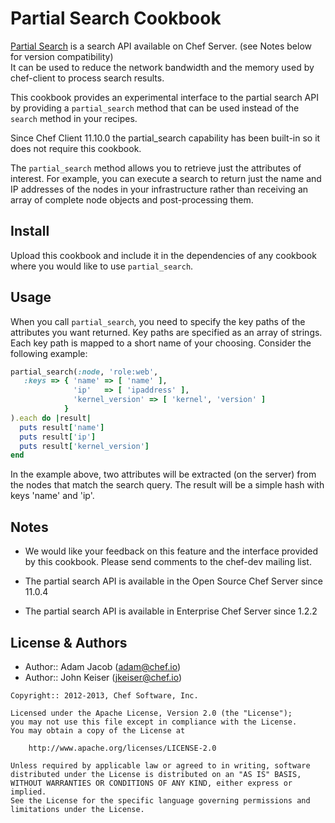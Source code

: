 Partial Search Cookbook
=======================
[Partial Search](http://docs.chef.io/essentials_search.html#partial-search)
is a search API available on Chef Server. (see Notes below for version compatibility)  
It can be used to reduce the network bandwidth and the memory used by
chef-client to process search results.

This cookbook provides an experimental interface to the partial search
API by providing a `partial_search` method that can be used instead of
the `search` method in your recipes.

Since Chef Client 11.10.0 the partial_search capability has been built-in
so it does not require this cookbook.

The `partial_search` method allows you to retrieve just the attributes
of interest. For example, you can execute a search to return just the
name and IP addresses of the nodes in your infrastructure rather than
receiving an array of complete node objects and post-processing them.


Install
-------
Upload this cookbook and include it in the dependencies of any
cookbook where you would like to use `partial_search`.


Usage
-----
When you call `partial_search`, you need to specify the key paths of the
attributes you want returned. Key paths are specified as an array
of strings. Each key path is mapped to a short name of your
choosing. Consider the following example:

```ruby
partial_search(:node, 'role:web',
   :keys => { 'name' => [ 'name' ],
              'ip'   => [ 'ipaddress' ],
              'kernel_version' => [ 'kernel', 'version' ]
            }
).each do |result|
  puts result['name']
  puts result['ip']
  puts result['kernel_version']
end
```

In the example above, two attributes will be extracted (on the
server) from the nodes that match the search query. The result will
be a simple hash with keys 'name'  and 'ip'.


Notes
-----
* We would like your feedback on this feature and the interface
  provided by this cookbook. Please send comments to the chef-dev
  mailing list.

* The partial search API is available in the Open Source Chef Server since 11.0.4

* The partial search API is available in Enterprise Chef Server since 1.2.2


License & Authors
-----------------
- Author:: Adam Jacob (<adam@chef.io>)
- Author:: John Keiser (<jkeiser@chef.io>)

```text
Copyright:: 2012-2013, Chef Software, Inc.

Licensed under the Apache License, Version 2.0 (the "License");
you may not use this file except in compliance with the License.
You may obtain a copy of the License at

    http://www.apache.org/licenses/LICENSE-2.0

Unless required by applicable law or agreed to in writing, software
distributed under the License is distributed on an "AS IS" BASIS,
WITHOUT WARRANTIES OR CONDITIONS OF ANY KIND, either express or implied.
See the License for the specific language governing permissions and
limitations under the License.
```
